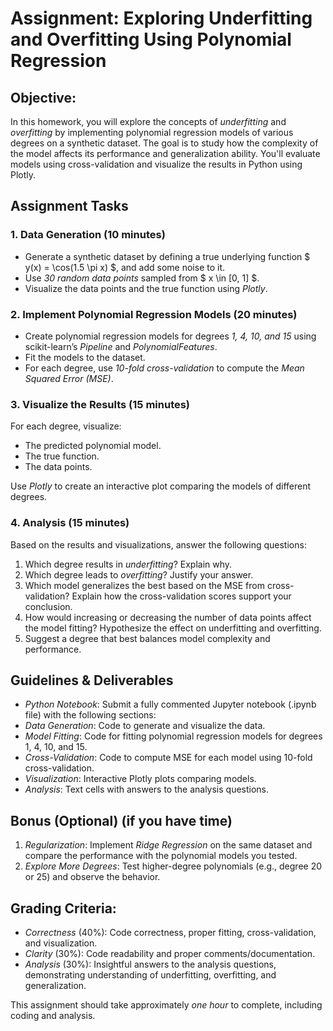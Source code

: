 # Assignment: Exploring Underfitting and Overfitting Using Polynomial Regression

## Objective:

In this homework, you will explore the concepts of *underfitting* and *overfitting* by implementing polynomial regression models of various degrees on a synthetic dataset. 
The goal is to study how the complexity of the model affects its performance and generalization ability. You'll evaluate models using cross-validation and visualize the results in Python using Plotly.


## Assignment Tasks

### 1. Data Generation (10 minutes)

- Generate a synthetic dataset by defining a true underlying function
$ y(x) = \cos(1.5 \pi x) $, and add some noise to it.
- Use *30 random data points* sampled from $ x \in [0, 1] $.
- Visualize the data points and the true function using *Plotly*.

### 2. Implement Polynomial Regression Models (20 minutes)

- Create polynomial regression models for degrees *1, 4, 10, and 15* using scikit-learn’s *Pipeline* and *PolynomialFeatures*.
- Fit the models to the dataset.
- For each degree, use *10-fold cross-validation* to compute the *Mean Squared Error (MSE)*.

### 3. Visualize the Results (15 minutes)

For each degree, visualize:
  - The predicted polynomial model.
  - The true function.
  - The data points.

Use *Plotly* to create an interactive plot comparing the models of different degrees.

### 4. Analysis (15 minutes)

Based on the results and visualizations, answer the following questions:

1. Which degree results in *underfitting*? Explain why.
2. Which degree leads to *overfitting*? Justify your answer.
3. Which model generalizes the best based on the MSE from cross-validation? Explain how the cross-validation scores support your conclusion.
4. How would increasing or decreasing the number of data points affect the model fitting? Hypothesize the effect on underfitting and overfitting.
5. Suggest a degree that best balances model complexity and performance.


## Guidelines & Deliverables

- *Python Notebook*: Submit a fully commented Jupyter notebook (.ipynb file) with the following sections:
- *Data Generation*: Code to generate and visualize the data.
- *Model Fitting*: Code for fitting polynomial regression models for degrees 1, 4, 10, and 15.
- *Cross-Validation*: Code to compute MSE for each model using 10-fold cross-validation.
- *Visualization*: Interactive Plotly plots comparing models.
- *Analysis*: Text cells with answers to the analysis questions.


## Bonus (Optional) (if you have time)
1. *Regularization*: Implement *Ridge Regression* on the same dataset and compare the performance with the polynomial models you tested.
2. *Explore More Degrees*: Test higher-degree polynomials (e.g., degree 20 or 25) and observe the behavior.


## Grading Criteria:
- *Correctness* (40%): Code correctness, proper fitting, cross-validation, and visualization.
- *Clarity* (30%): Code readability and proper comments/documentation.
- *Analysis* (30%): Insightful answers to the analysis questions, demonstrating understanding of underfitting, overfitting, and generalization.

This assignment should take approximately *one hour* to complete, including coding and analysis.
